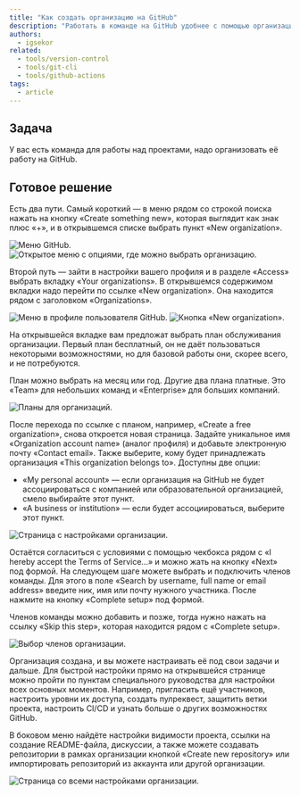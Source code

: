 ```yaml
---
title: "Как создать организацию на GitHub"
description: "Работать в команде на GitHub удобнее с помощью организации."
authors:
  - igsekor
related:
  - tools/version-control
  - tools/git-cli
  - tools/github-actions
tags:
  - article
---
```


## Задача

У вас есть команда для работы над проектами, надо организовать её работу на GitHub.

## Готовое решение

Есть два пути. Самый короткий — в меню рядом со строкой поиска нажать на кнопку «Create something new», которая выглядит как знак плюс «+», и в открывшемся списке выбрать пункт «New organization».

![Меню GitHub.](images/top-user-menu.png)
![Открытое меню с опциями, где можно выбрать организацию.](images/new-organization-by-plus.png)

Второй путь — зайти в настройки вашего профиля и в разделе «Access» выбрать вкладку «Your organizations». В открывшемся содержимом вкладки надо перейти по ссылке «New organization». Она находится рядом с заголовком «Organizations».

![Меню в профиле пользователя GitHub.](images/your-organizations.png)
![Кнопка «New organization».](images/new-organization-by-page.png)

На открывшейся вкладке вам предложат выбрать план обслуживания организации. Первый план бесплатный, он не даёт пользоваться некоторыми возможностями, но для базовой работы они, скорее всего, и не потребуются.

План можно выбрать на месяц или год. Другие два плана платные. Это «Team» для небольших команд и «Enterprise» для больших компаний.

![Планы для организаций.](images/choose-your-plan.png)

После перехода по ссылке с планом, например, «Create a free organization», снова откроется новая страница. Задайте уникальное имя «Organization account name» (аналог профиля) и добавьте электронную почту «Contact email». Также выберите, кому будет принадлежать организация «This organization belongs to». Доступны две опции:

- «My personal account» — если организация на GitHub не будет ассоциироваться с компанией или образовательной организацией, смело выбирайте этот пункт.
- «A business or institution» — если будет ассоциироваться, выберите этот пункт.

![Страница с настройками организации.](images/setup-organization-first-step.png)

Остаётся согласиться с условиями с помощью чекбокса рядом с «I hereby accept the Terms of Service...» и можно жать на кнопку «Next» под формой. На следующем шаге можете выбрать и подключить членов команды. Для этого в поле «Search by username, full name or email address» введите ник, имя или почту нужного участника. После нажмите на кнопку «Complete setup» под формой.

Членов команды можно добавить и позже, тогда нужно нажать на ссылку «Skip this step», которая находится рядом с «Complete setup».

![Выбор членов организации.](images/setup-organization-second-step.png)

Организация создана, и вы можете настраивать её под свои задачи и дальше. Для быстрой настройки прямо на открывшейся странице можно пройти по пунктам специального руководства для настройки всех основных моментов. Например, пригласить ещё участников, настроить уровни их доступа, создать пулреквест, защитить ветки проекта, настроить CI/CD и узнать больше о других возможностях GitHub.

В боковом меню найдёте настройки видимости проекта, ссылки на создание README-файла, дискуссии, а также можете создавать репозитории в рамках организации кнопкой «Create new repository» или импортировать репозиторий из аккаунта или другой организации.

![Страница со всеми настройками организации.](images/new-organization-page.png)
